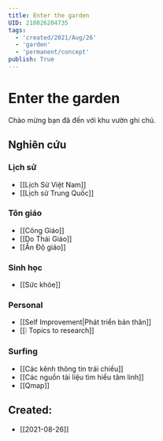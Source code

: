 ```yaml
---
title: Enter the garden
UID: 210826204735
tags:
  - 'created/2021/Aug/26'
  - 'garden'
  - 'permanent/concept'
publish: True
---
```

# Enter the garden

Chào mừng bạn đã đến với khu vườn ghi chú.

## Nghiên cứu

### Lịch sử
- [[Lịch Sử Việt Nam]]
- [[Lịch sử Trung Quốc]]

### Tôn giáo
- [[Công Giáo]]
- [[Do Thái Giáo]]
- [[Ấn Độ giáo]]

### Sinh học
- [[Sức khỏe]]

### Personal
- [[Self Improvement|Phát triển bản thân]]
- [[❕ Topics to research]]

### Surfing
- [[Các kênh thông tin trái chiều]]
- [[Các nguồn tài liệu tìm hiểu tâm linh]]
- [[Qmap]]

## Created:
- [[2021-08-26]]
